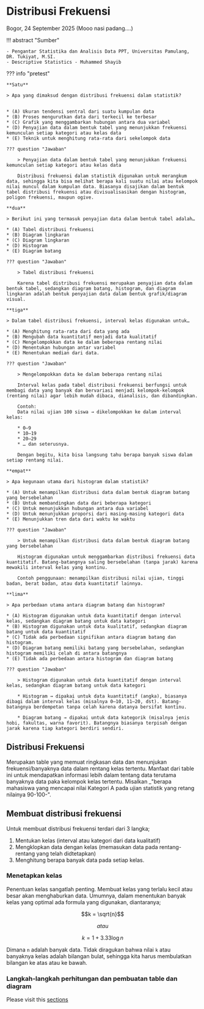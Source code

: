 # Distribusi Frekuensi

Bogor, 24 September 2025 (Mooo nasi padang....)

!!! abstract "Sumber"

    - Pengantar Statistika dan Analisis Data PPT, Universitas Pamulang, DR. Tukiyat, M.SI.
    - Descriptive Statistics - Muhammed Shayib



??? info "pretest"

    **Satu**
        
    > Apa yang dimaksud dengan distribusi frekuensi dalam statistik?


    * (A) Ukuran tendensi sentral dari suatu kumpulan data
    * (B) Proses mengurutkan data dari terkecil ke terbesar
    * (C) Grafik yang menggambarkan hubungan antara dua variabel
    * (D) Penyajian data dalam bentuk tabel yang menunjukkan frekuensi kemunculan setiap kategori atau kelas data
    * (E) Teknik untuk menghitung rata-rata dari sekelompok data

    ??? question "Jawaban"

        > Penyajian data dalam bentuk tabel yang menunjukkan frekuensi kemunculan setiap kategori atau kelas data

        Distribusi frekuensi dalam statistik digunakan untuk merangkum data, sehingga kita bisa melihat berapa kali suatu nilai atau kelompok nilai muncul dalam kumpulan data. Biasanya disajikan dalam bentuk tabel distribusi frekuensi atau divisualisasikan dengan histogram, poligon frekuensi, maupun ogive.

    **dua**

    > Berikut ini yang termasuk penyajian data dalam bentuk tabel adalah…

    * (A) Tabel distribusi frekuensi
    * (B) Diagram lingkaran
    * (C) Diagram lingkaran
    * (D) Histogram
    * (E) Diagram batang

    ??? question "Jawaban"

        > Tabel distribusi frekuensi

        Karena tabel distribusi frekuensi merupakan penyajian data dalam bentuk tabel, sedangkan diagram batang, histogram, dan diagram lingkaran adalah bentuk penyajian data dalam bentuk grafik/diagram visual.

    **tiga**

    > Dalam tabel distribusi frekuensi, interval kelas digunakan untuk…

    * (A) Menghitung rata-rata dari data yang ada
    * (B) Mengubah data kuantitatif menjadi data kualitatif
    * (C) Mengelompokkan data ke dalam beberapa rentang nilai
    * (D) Menentukan hubungan antar variabel
    * (E) Menentukan median dari data.

    ??? question "Jawaban"

        > Mengelompokkan data ke dalam beberapa rentang nilai

        Interval kelas pada tabel distribusi frekuensi berfungsi untuk membagi data yang banyak dan bervariasi menjadi kelompok-kelompok (rentang nilai) agar lebih mudah dibaca, dianalisis, dan dibandingkan.

        Contoh:
        Data nilai ujian 100 siswa → dikelompokkan ke dalam interval kelas:
        
        * 0–9
        * 10–19
        * 20–29
        * … dan seterusnya.

        Dengan begitu, kita bisa langsung tahu berapa banyak siswa dalam setiap rentang nilai.

    **empat**

    > Apa kegunaan utama dari histogram dalam statistik?

    * (A) Untuk menampilkan distribusi data dalam bentuk diagram batang yang bersebelahan
    * (B) Untuk membandingkan data dari beberapa kategori
    * (C) Untuk menunjukkan hubungan antara dua variabel
    * (D) Untuk menunjukkan proporsi dari masing-masing kategori data
    * (E) Menunjukkan tren data dari waktu ke waktu

    ??? question "Jawaban"

        > Untuk menampilkan distribusi data dalam bentuk diagram batang yang bersebelahan

        Histogram digunakan untuk menggambarkan distribusi frekuensi data kuantitatif. Batang-batangnya saling bersebelahan (tanpa jarak) karena mewakili interval kelas yang kontinu.

        Contoh penggunaan: menampilkan distribusi nilai ujian, tinggi badan, berat badan, atau data kuantitatif lainnya.

    **lima**

    > Apa perbedaan utama antara diagram batang dan histogram?

    * (A) Histogram digunakan untuk data kuantitatif dengan interval kelas, sedangkan diagram batang untuk data kategori
    * (B) Histogram digunakan untuk data kualitatif, sedangkan diagram batang untuk data kuantitatif
    * (C) Tidak ada perbedaan signifikan antara diagram batang dan histogram.
    * (D) Diagram batang memiliki batang yang bersebelahan, sedangkan histogram memiliki celah di antara batangnya
    * (E) Tidak ada perbedaan antara histogram dan diagram batang

    ??? question "Jawaban"

        > Histogram digunakan untuk data kuantitatif dengan interval kelas, sedangkan diagram batang untuk data kategori    

        * Histogram → dipakai untuk data kuantitatif (angka), biasanya dibagi dalam interval kelas (misalnya 0–10, 11–20, dst). Batang-batangnya berdempetan tanpa celah karena datanya bersifat kontinu.

        * Diagram batang → dipakai untuk data kategorik (misalnya jenis hobi, fakultas, warna favorit). Batangnya biasanya terpisah dengan jarak karena tiap kategori berdiri sendiri.

    
## Distribusi Frekuensi

Merupakan table yang memuat ringkasan data dan menunjukan frekuensi/banyaknya data dalam rentang kelas tertentu. Manfaat dari table ini untuk mendapatkan informasi lebih dalam tentang data terutama banyaknya data paka kelompok kelas tertentu. Misalkan _"berapa mahasiswa yang mencapai nilai Kategori A pada ujian statistik yang retang nilainya 90-100-".

## Membuat distribusi frekuensi

Untuk membuat distribusi frekuensi terdari dari 3 langka;

1. Mentukan kelas (interval atau kategori dari data kualitatif)
2. Mengklopkan data dengan kelas (memasukan data pada rentang-rentang yang telah didtetapkan)
3. Menghitung berapa banyak data pada setiap kelas.

### Menetapkan kelas

Penentuan kelas sangatlah penting. Membuat kelas yang terlalu kecil atau besar akan menghaburkan data. Umumnya, dalam menentukan banyak kelas yang optimal ada formula yang digunakan, diantaranya;

$$k = \sqrt{n}$$

$$atau$$

$$k = 1 + 3.33 \log n$$

Dimana `n` adalah banyak data. Tidak diragukan bahwa nilai `k` atau banyaknya kelas adalah bilangan bulat, sehingga kita harus membulatkan bilangan ke atas atau ke bawah.

### Langkah-langkah perhitungan dan pembuatan table dan diagram

Please visit this [sections](./assets/241012050065_farras_statistik_dan_data_analisis.ipynb) 